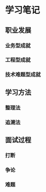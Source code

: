 # 学习笔记
## 职业发展
### 业务型成就
### 工程型成就
### 技术难题型成就
## 学习方法
### 整理法
### 追溯法
## 面试过程
### 打断
### 争论
### 难题
